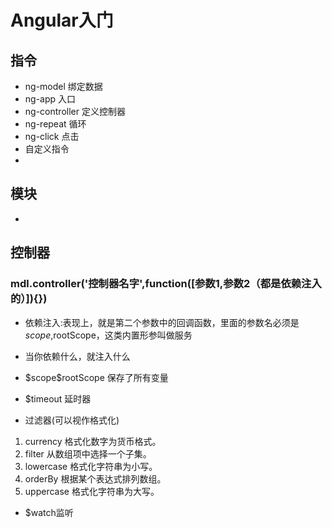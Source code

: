 # Angular入门

## 指令
- ng-model 绑定数据
- ng-app 入口
- ng-controller 定义控制器
- ng-repeat 循环
- ng-click 点击
- 自定义指令
- 

## 模块
- 

## 控制器
### mdl.controller('控制器名字',function([参数1,参数2（都是依赖注入的）]){})
- 依赖注入:表现上，就是第二个参数中的回调函数，里面的参数名必须是$scope,$rootScope，这类内置形参叫做服务
- 当你依赖什么，就注入什么

- $scope\$rootScope 保存了所有变量
- $timeout 延时器
- 过滤器(可以视作格式化)
1. currency	格式化数字为货币格式。
2. filter	从数组项中选择一个子集。
3. lowercase	格式化字符串为小写。
4. orderBy	根据某个表达式排列数组。
5. uppercase	格式化字符串为大写。
- $watch监听